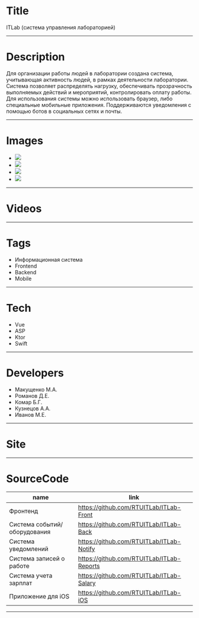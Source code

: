 # Title

ITLab (система управления лабораторией)

---

# Description

Для организации работы людей в лаборатории создана система, учитывающая активность людей, в рамках деятельности лаборатории. Система позволяет распределять нагрузку, обеспечивать прозрачность выполняемых действий и мероприятий, контролировать оплату работы.
Для использования системы можно использовать браузер, либо специальные мобильные приложения. Поддерживаются уведомления с помощью ботов в социальных сетях и почты.

---

# Images

- ![](https://files.rtuitlab.dev/landing_src/itlab/1.png)
- ![](https://files.rtuitlab.dev/landing_src/itlab/2.png)
- ![](https://files.rtuitlab.dev/landing_src/itlab/ios_1.png)
- ![](https://files.rtuitlab.dev/landing_src/itlab/ios_2.png)

---

# Videos

---

# Tags

- Информационная система
- Frontend
- Backend
- Mobile

---

# Tech

- Vue
- ASP
- Ktor
- Swift

---

# Developers

- Макущенко М.А.
- Романов Д.Е.
- Комар Б.Г.
- Кузнецов А.А.
- Иванов М.Е.

---

# Site

---

# SourceCode

| name                         | link                                      |
| ---------------------------- | ----------------------------------------- |
| Фронтенд                     | https://github.com/RTUITLab/ITLab-Front   |
| Система событий/оборудования | https://github.com/RTUITLab/ITLab-Back    |
| Система уведомлений          | https://github.com/RTUITLab/ITLab-Notify  |
| Система записей о работе     | https://github.com/RTUITLab/ITLab-Reports |
| Система учета зарплат        | https://github.com/RTUITLab/ITLab-Salary  |
| Приложение для iOS           | https://github.com/RTUITLab/ITLab-iOS     |

---
